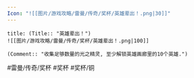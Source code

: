 ```yaml
---
Icon: "![[图片/游戏攻略/雷曼/传奇/奖杯/英雄辈出！.png|30]]"
---
```

```ad-common-bronze-trophy
title: (Title:: "英雄辈出！")
![[图片/游戏攻略/雷曼/传奇/奖杯/英雄辈出！.png|100]]

(Comment:: "收集足够数量的光之精灵, 至少解锁英雄画廊里的10个英雄.")
```

#雷曼/传奇/奖杯 #奖杯 #奖杯/铜
